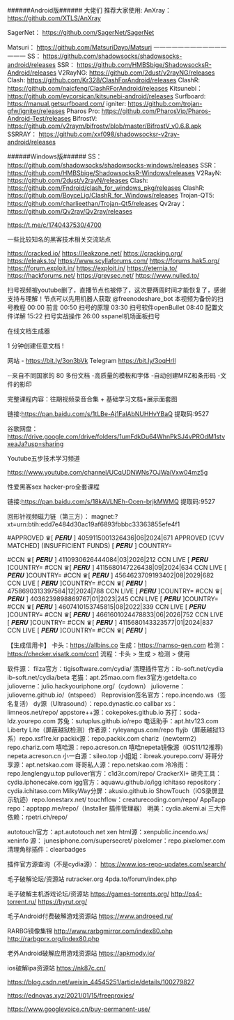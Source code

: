 ######Android版######
大佬们 推荐大家使用:
AnXray：
https://github.com/XTLS/AnXray

SagerNet：
https://github.com/SagerNet/SagerNet

Matsuri：
https://github.com/MatsuriDayo/Matsuri
一一一一一一一一一一一一一一一
SS：
https://github.com/shadowsocks/shadowsocks-android/releases
SSR：
https://github.com/HMBSbige/ShadowsocksR-Android/releases
V2RayNG:
https://github.com/2dust/v2rayNG/releases
Clash:
https://github.com/Kr328/ClashForAndroid/releases
ClashR:
https://github.com/naicfeng/ClashRForAndroid/releases
Kitsunebi：
https://github.com/eycorsican/kitsunebi-android/releases
Surfboard:
https://manual.getsurfboard.com/
igniter:
https://github.com/trojan-gfw/igniter/releases
Pharos Pro:
https://github.com/PharosVip/Pharos-Android-Test/releases
BifrostV:
https://github.com/v2raym/bifrostv/blob/master/BifrostV_v0.6.8.apk
SSRRAY：
https://github.com/xxf098/shadowsocksr-v2ray-android/releases

######Windows版######
SS：
https://github.com/shadowsocks/shadowsocks-windows/releases
SSR：
https://github.com/HMBSbige/ShadowsocksR-Windows/releases
V2RayN:
https://github.com/2dust/v2rayN/releases
Clash:
https://github.com/Fndroid/clash_for_windows_pkg/releases
ClashR:
https://github.com/BoyceLig/ClashR_for_Windows/releases
Trojan-QT5:
https://github.com/charlieethan/Trojan-Qt5/releases
Qv2ray：
https://github.com/Qv2ray/Qv2ray/releases





https://t.me/c/1740437530/4700





一些比较知名的黑客技术相关交流站点

https://cracked.io/
https://leakzone.net/
https://cracking.org/
https://eleaks.to/
https://www.scyllaforums.com/
https://forums.hak5.org/
https://forum.exploit.in/           https://exploit.in/
https://eternia.to/
https://hackforums.net/
https://greysec.net/
https://www.nulled.to/





扫号视频被youtube删了，直播节点也被停了，这次要两周时间才能恢复了，感谢支持与理解！节点可以先用机器人获取 @freenodeshare_bot
本视频为备份的扫号教程
00:00 前言
00:50 扫号的原理
03:30 扫号软件openBullet
08:40 配置文件详解
15:22 扫号实战操作
26:00 sspanel机场面板扫号



在线文档生成器

1 分钟创建任意文档 !

网站 - https://bit.ly/3on3bVk 
Telegram https://bit.ly/3oqHrIl

-·来自不同国家的 80 多份文档
-高质量的模板和字体
-自动创建MRZ和条形码
-文件的影印



完整课程内容：往期视频录音合集 + 基础学习文档+展示面套图

链接:https://pan.baidu.com/s/1tLBe-Aj1FalAbNUHHvYBaQ 
提取码:9527


谷歌网盘：
https://drive.google.com/drive/folders/1umFdkDu64WhnPkSJ4vPROdM1stvxeaJa?usp=sharing


Youtube五步技术学习频道

https://www.youtube.com/channel/UCqUDNWNs7OJWaiVxw04mz5g


性爱黑客sex hacker-pro全套课程

链接:https://pan.baidu.com/s/18kAVLNEh-Ocen-brjkMWMQ 
提取码:9527





回形针视频磁力链（第三方）：
magnet:?xt=urn:btih:edd7e484d30ac19af6893fbbbc33363855efe4f1





#APPROVED ♛[ 𝑷𝑬𝑹𝑼 ] 4059115001326436|06|2024|671 APPROVED [CVV MATCHED] (INSUFFICIENT FUNDS) [ 𝑷𝑬𝑹𝑼 ] COUNTRY=

#CCN ♛[ 𝑷𝑬𝑹𝑼 ] 4110930626444084|03|2026|212 CCN LIVE [ 𝑷𝑬𝑹𝑼 ]COUNTRY=
#CCN ♛[ 𝑷𝑬𝑹𝑼 ] 4115680147226438|09|2024|634 CCN LIVE [ 𝑷𝑬𝑹𝑼 ]COUNTRY=
#CCN ♛[ 𝑷𝑬𝑹𝑼 ] 4564623709193402|08|2029|682 CCN LIVE [ 𝑷𝑬𝑹𝑼 ]COUNTRY=
#CCN ♛[ 𝑷𝑬𝑹𝑼 ] 4758690313397584|12|2024|788 CCN LIVE [ 𝑷𝑬𝑹𝑼 ]COUNTRY=
#CCN ♛[ 𝑷𝑬𝑹𝑼 ] 4036239898869767|01|2023|245 CCN LIVE [ 𝑷𝑬𝑹𝑼 ]COUNTRY=
#CCN ♛[ 𝑷𝑬𝑹𝑼 ] 4607410153745815|08|2022|339 CCN LIVE [ 𝑷𝑬𝑹𝑼 ]COUNTRY=
#CCN ♛[ 𝑷𝑬𝑹𝑼 ] 4661601024478833|06|2026|752 CCN LIVE [ 𝑷𝑬𝑹𝑼 ]COUNTRY=
#CCN ♛[ 𝑷𝑬𝑹𝑼 ] 4115680143323577|01|2024|837 CCN LIVE [ 𝑷𝑬𝑹𝑼 ]COUNTRY=
#CCN ♛[ 𝑷𝑬𝑹𝑼 ]





【生成信用卡】
卡头：https://allbins.co
生成：https://namso-gen.com
检测：https://checker.visatk.com/ccn1
流程：卡头 > 生成 > 检测 > 使用





软件源：
filza官方：tigisoftware.com/cydia/
清理插件官方：ib-soft.net/cydia
ib-soft.net/cydia/beta
老猫：apt.25mao.com
flex3官方:getdelta.co
julioverne：julio.hackyouriphone.org/（cydown）
julioverne：julioverne.github.io/（ntspeed）
Reprovision签名官方：repo.incendo.ws（签名复活）
dy源（UItrasound）：repo.dynastic.co
callbar xs：limneos.net/repo/
appstore++源：cokepokes.github.io
苏打：soda-ldz.yourepo.com
苏兔：sutuplus.github.io/repo
电话助手：apt.htv123.com
Liberty Lite（屏蔽越狱检测）作者源：ryleyangus.com/repo
flyjb（屏蔽越狱13系）repo.xsf1re.kr
packix源：repo.packix.com
chariz（newterm2）repo.chariz.com
嘻哈源：repo.acreson.cn
嘻哈nepeta镜像源（iOS11/12推荐) nepeta.acreson.cn
小一白源：sileo.top
小姐姐：ibreak.yourepo.com/
哥哥分享源：apt.netskao.com
哥哥私人源：repo.netskao.com
冷冷雨：repo.lenglengyu.top
pullover官方：c1d3r.com/repo/
CrackerXI+ 砸壳工具：cydia.iphonecake.com
igg官方：aquawu.github.io/igg
ichitaso repository：cydia.ichitaso.com
MilkyWay分屏：akusio.github.io
ShowTouch（iOS录屏显示轨迹）repo.lonestarx.net/
touchflow：creaturecoding.com/repo/
AppTapp repo：apptapp.me/repo/（Installer 插件管理器）
明美：cydia.akemi.ai
三大件依赖：rpetri.ch/repo/



autotouch官方：apt.autotouch.net
xen html源：xenpublic.incendo.ws/
xeninfo  源： junesiphone.com/supersecret/ 
pixelomer：repo.pixelomer.com
清理角标插件：clearbadges

插件官方源查询（不是cydia源）：
https://www.ios-repo-updates.com/search/





毛子破解论坛/资源站 
rutracker.org
4pda.to/forum/index.php

毛子破解主机游戏论坛/资源站
https://games-torrents.org/
http://ps4-torrent.ru/
https://byrut.org/


毛子Android付费破解游戏资源站
https://www.androeed.ru/



RARBG镜像集锦
http://www.rarbgmirror.com/index80.php
http://rarbgprx.org/index80.php


老外Android破解应用游戏资源站
https://apkmody.io/

ios破解ipa资源站
https://nk87c.cn/



https://blog.csdn.net/weixin_44545251/article/details/100279827



https://ednovas.xyz/2021/01/15/freeproxies/



https://www.googlevoice.cn/buy-permanent-use/